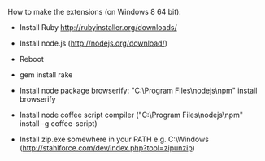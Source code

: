 How to make the extensions (on Windows 8 64 bit):

* Install Ruby http://rubyinstaller.org/downloads/

* Install node.js (http://nodejs.org/download/)

* Reboot

* gem install rake

* Install node package browserify: "C:\Program Files\nodejs\npm" install browserify

* Install node coffee script compiler ("C:\Program Files\nodejs\npm" install -g coffee-script)

* Install zip.exe somewhere in your PATH e.g. C:\Windows (http://stahlforce.com/dev/index.php?tool=zipunzip)
